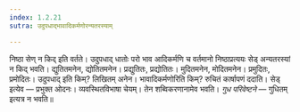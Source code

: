 ```yaml
---
index: 1.2.21
sutra: उदुपधाद्भावादिकर्मणोरन्यतरस्याम्

---
```

निष्ठा सेण् न किद् इति वर्तते। उदुपधाद् धातोः परो भाव आदिकर्मणि च वर्तमानो निष्ठाप्रत्ययः सेड् अन्यतरस्यां न किद् भवति। द्युतितमनेन, द्योतितमनेन। प्रद्युतितः, प्रद्योतितः। मुदितमनेन, मोदितमनेन। प्रमुदितः, प्रमोदितः। उदुपधाद् इति किम्? लिखितम् अनेन। भावादिकर्मणोरिति किम्? रुचितं कार्षापणं ददाति। सेड् इत्येव — प्रभुक्त ओदनः। व्यवस्थितविभाषा चेयम्। तेन शब्विकरणानामेव भवति। _गुध परिवेष्टने_ — गुधितम् इत्यत्र न भवति॥